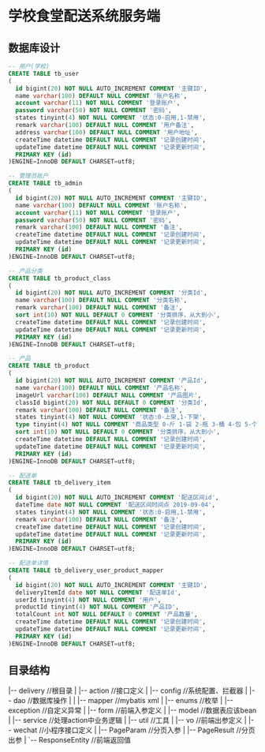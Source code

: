 # 学校食堂配送系统服务端

## 数据库设计
```sql
-- 用户(学校)
CREATE TABLE tb_user
(
  id bigint(20) NOT NULL AUTO_INCREMENT COMMENT '主键ID',
  name varchar(100) DEFAULT NULL COMMENT '账户名称',
  account varchar(11) NOT NULL COMMENT '登录账户',
  password varchar(50) NOT NULL COMMENT '密码',
  states tinyint(4) NOT NULL COMMENT '状态:0-启用,1-禁用',
  remark varchar(100) DEFAULT NULL COMMENT '用户备注',
  address varchar(100) DEFAULT NULL COMMENT '用户地址',
  createTime datetime DEFAULT NULL COMMENT '记录创建时间',
  updateTime datetime DEFAULT NULL COMMENT '记录更新时间',
  PRIMARY KEY (id)
)ENGINE=InnoDB DEFAULT CHARSET=utf8;

-- 管理员账户
CREATE TABLE tb_admin
(
  id bigint(20) NOT NULL AUTO_INCREMENT COMMENT '主键ID',
  name varchar(100) DEFAULT NULL COMMENT '账户名称',
  account varchar(11) NOT NULL COMMENT '登录账户',
  password varchar(50) NOT NULL COMMENT '密码',
  remark varchar(100) DEFAULT NULL COMMENT '备注',
  createTime datetime DEFAULT NULL COMMENT '记录创建时间',
  updateTime datetime DEFAULT NULL COMMENT '记录更新时间',
  PRIMARY KEY (id)
)ENGINE=InnoDB DEFAULT CHARSET=utf8;

-- 产品分类
CREATE TABLE tb_product_class
(
  id bigint(20) NOT NULL AUTO_INCREMENT COMMENT '分类Id',
  name varchar(100) DEFAULT NULL COMMENT '分类名称',
  remark varchar(100) DEFAULT NULL COMMENT '备注',
  sort int(10) NOT NULL DEFAULT 0 COMMENT '分类排序，从大到小',
  createTime datetime DEFAULT NULL COMMENT '记录创建时间',
  updateTime datetime DEFAULT NULL COMMENT '记录更新时间',
  PRIMARY KEY (id)
)ENGINE=InnoDB DEFAULT CHARSET=utf8;

-- 产品
CREATE TABLE tb_product
(
  id bigint(20) NOT NULL AUTO_INCREMENT COMMENT '产品Id',
  name varchar(100) DEFAULT NULL COMMENT '产品名称',
  imageUrl varchar(100) DEFAULT NULL COMMENT '产品图片',
  classId bigint(20) NOT NULL DEFAULT 0 COMMENT '分类Id',
  remark varchar(100) DEFAULT NULL COMMENT '备注',
  states tinyint(4) NOT NULL COMMENT '状态:0-上架,1-下架',
  type tinyint(4) NOT NULL COMMENT '商品类型 0-斤 1-袋 2-瓶 3-桶 4-包 5-个 6-件',
  sort int(10) NOT NULL DEFAULT 0 COMMENT '分类排序，从大到小',
  createTime datetime DEFAULT NULL COMMENT '记录创建时间',
  updateTime datetime DEFAULT NULL COMMENT '记录更新时间',
  PRIMARY KEY (id)
)ENGINE=InnoDB DEFAULT CHARSET=utf8;

-- 配送单
CREATE TABLE tb_delivery_item
(
  id bigint(20) NOT NULL AUTO_INCREMENT COMMENT '配送区间id',
  dateTime date NOT NULL COMMENT '配送区间时间点 2019-09-04',
  states tinyint(4) NOT NULL COMMENT '状态:0-启用,1-禁用',
  remark varchar(100) DEFAULT NULL COMMENT '备注',
  createTime datetime DEFAULT NULL COMMENT '记录创建时间',
  updateTime datetime DEFAULT NULL COMMENT '记录更新时间',
  PRIMARY KEY (id)
)ENGINE=InnoDB DEFAULT CHARSET=utf8;

-- 配送单详情
CREATE TABLE tb_delivery_user_product_mapper
(
  id bigint(20) NOT NULL AUTO_INCREMENT COMMENT '主键ID',
  deliveryItemId date NOT NULL COMMENT '配送单Id',
  userId tinyint(4) NOT NULL COMMENT '用户',
  productId tinyint(4) NOT NULL COMMENT '产品ID',
  totalCount int NOT NULL DEFAULT 0 COMMENT '产品数量',
  createTime datetime DEFAULT NULL COMMENT '记录创建时间',
  updateTime datetime DEFAULT NULL COMMENT '记录更新时间',
  PRIMARY KEY (id)
)ENGINE=InnoDB DEFAULT CHARSET=utf8;

```

## 目录结构

|-- delivery                //根目录
|   |-- action              //接口定义
|   |-- config              //系统配置、拦截器
|   |-- dao                 //数据库操作
|   |   |-- mapper          //mybatis xml
|   |-- enums               //枚举
|   |-- exception           //自定义异常
|   |-- form                //前端入参定义
|   |-- model               //数据表应该bean
|   |-- service             //处理action中业务逻辑
|   |-- util                //工具
|   |-- vo                  //前端出参定义
|   |-- wechat              //小程序接口定义
|   |-- PageParam           //分页入参
|   |-- PageResult          //分页出参
|   `-- ResponseEntity      //前端返回值